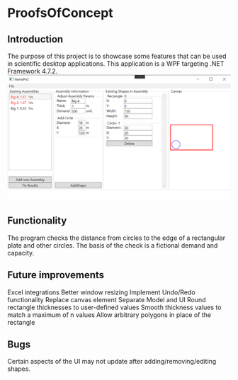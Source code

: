 # ProofsOfConcept
## Introduction
The purpose of this project is to showcase some features that can be used in scientific desktop applications. This application is a WPF targeting .NET Framework 4.7.2.
![Image 1](https://raw.githubusercontent.com/OrganizationUsername/ProofsOfConcept/master/ReadMe/PoC%20Image.png)

## Functionality
The program checks the distance from circles to the edge of a rectangular plate and other circles. The basis of the check is a fictional demand and capacity. 

## Future improvements
Excel integrations
Better window resizing
Implement Undo/Redo functionality
Replace canvas element
Separate Model and UI
Round rectangle thicknesses to user-defined values
Smooth thickness values to match a maximum of n values
Allow arbitrary polygons in place of the rectangle

## Bugs
Certain aspects of the UI may not update after adding/removing/editing shapes.
